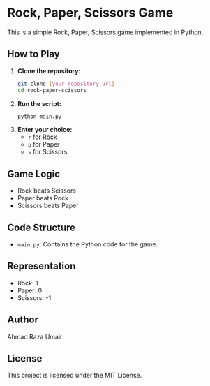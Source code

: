 # Rock, Paper, Scissors Game

This is a simple Rock, Paper, Scissors game implemented in Python.

## How to Play

1.  **Clone the repository:**
    ```bash
    git clone [your-repository-url]
    cd rock-paper-scissors
    ```
2.  **Run the script:**
    ```bash
    python main.py
    ```
3.  **Enter your choice:**
    * `r` for Rock
    * `p` for Paper
    * `s` for Scissors

## Game Logic

* Rock beats Scissors
* Paper beats Rock
* Scissors beats Paper

## Code Structure

* `main.py`: Contains the Python code for the game.

## Representation

* Rock: 1
* Paper: 0
* Scissors: -1

## Author

Ahmad Raza Umair

## License

This project is licensed under the MIT License.
